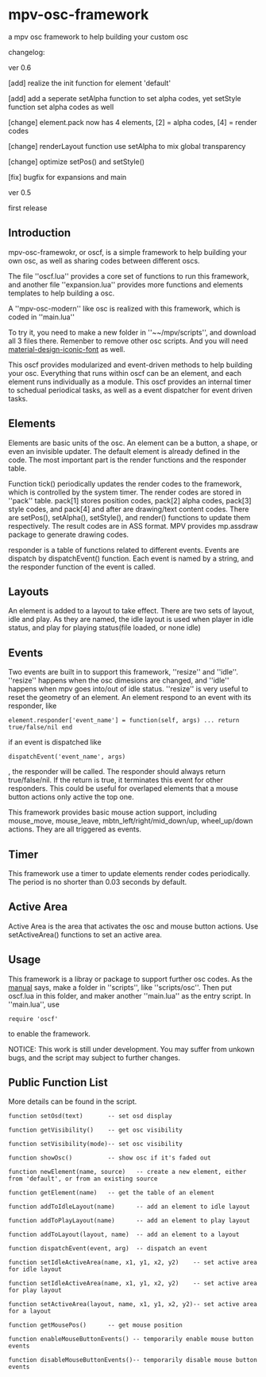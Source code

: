 # mpv-osc-framework

a mpv osc framework to help building your custom osc

changelog:

ver 0.6

[add] realize the init function for element 'default'

[add] add a seperate setAlpha function to set alpha codes, yet setStyle function set alpha codes as well

[change] element.pack now has 4 elements, [2] = alpha codes, [4] = render codes

[change] renderLayout function use setAlpha to mix global transparency

[change] optimize setPos() and setStyle()

[fix] bugfix for expansions and main

ver 0.5

first release

## Introduction

mpv-osc-framewokr, or oscf, is a simple framework to help building your own osc, as well as sharing codes between different oscs.

The file ''oscf.lua'' provides a core set of functions to run this framework, and another file ''expansion.lua'' provides more functions and elements templates to help building a osc.

A ''mpv-osc-modern'' like osc is realized with this framework, which is coded in ''main.lua''

To try it, you need to make a new folder in ''~~/mpv/scripts'', and download all 3 files there. Remenber to remove other osc scripts. And you will need [material-design-iconic-font](https://zavoloklom.github.io/material-design-iconic-font/) as well.

This oscf provides modularized and event-driven methods to help building your osc. Everything that runs within oscf can be an element, and each element runs individually as a module. This oscf provides an internal timer to schedual periodical tasks, as well as a event dispatcher for event driven tasks. 

## Elements

Elements are basic units of the osc. An element can be a button, a shape, or even an invisible updater. The default element is already defined in the code. The most important part is the render functions and the responder table.

Function tick() periodically updates the render codes to the framework, which is controlled by the system timer. The render codes are stored in ''pack'' table. pack[1] stores position codes, pack[2] alpha codes, pack[3] style codes, and pack[4] and after are drawing/text content codes. There are setPos(), setAlpha(), setStyle(), and render() functions to update them respectively. The result codes are in ASS format. MPV provides mp.assdraw package to generate drawing codes. 

responder is a table of functions related to different events. Events are dispatch by dispatchEvent() function. Each event is named by a string, and the responder function of the event is called.

## Layouts

An element is added to a layout to take effect. There are two sets of layout, idle and play. As they are named, the idle layout is used when player in idle status, and play for playing status(file loaded, or none idle)

## Events

Two events are built in to support this framework, ''resize'' and ''idle''. ''resize'' happens when the osc dimesions are changed, and ''idle'' happens when mpv goes into/out of idle status. ''resize'' is very useful to reset the geometry of an element. An element respond to an event with its responder, like
```
element.responder['event_name'] = function(self, args) ... return true/false/nil end
```
if an event is dispatched like
```
dispatchEvent('event_name', args)
```
, the responder will be called. The responder should always return true/false/nil. If the return is true, it terminates this event for other responders. This could be useful for overlaped elements that a mouse button actions only active the top one.

This framework provides basic mouse action support, including mouse_move, mouse_leave, mbtn_left/right/mid_down/up, wheel_up/down actions. They are all triggered as events.

## Timer

This framework use a timer to update elements render codes periodically. The period is no shorter than 0.03 seconds by default.

## Active Area

Active Area is the area that activates the osc and mouse button actions. Use setActiveArea() functions to set an active area.

## Usage

This framework is a libray or package to support further osc codes. As the [manual](https://mpv.io/manual/master/#script-location) says, make a folder in ''scripts'', like ''scripts/osc''. Then put oscf.lua in this folder, and maker another ''main.lua'' as the entry script. In ''main.lua'', use
```
require 'oscf'
```
to enable the framework.

NOTICE: This work is still under development. You may suffer from unkown bugs, and the script may subject to further changes.

## Public Function List

More details can be found in the script.

```
function setOsd(text)       -- set osd display

function getVisibility()    -- get osc visibility

function setVisibility(mode)-- set osc visibility

function showOsc()          -- show osc if it's faded out

function newElement(name, source)   -- create a new element, either from 'default', or from an existing source

function getElement(name)   -- get the table of an element

function addToIdleLayout(name)      -- add an element to idle layout

function addToPlayLayout(name)      -- add an element to play layout

function addToLayout(layout, name)  -- add an element to a layout

function dispatchEvent(event, arg)  -- dispatch an event

function setIdleActiveArea(name, x1, y1, x2, y2)    -- set active area for idle layout

function setIdleActiveArea(name, x1, y1, x2, y2)    -- set active area for play layout

function setActiveArea(layout, name, x1, y1, x2, y2)-- set active area for a layout

function getMousePos()      -- get mouse position

function enableMouseButtonEvents() -- temporarily enable mouse button events

function disableMouseButtonEvents()-- temporarily disable mouse button events
```
